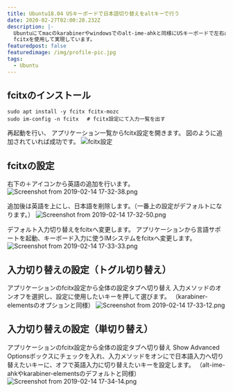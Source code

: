 ```yaml
---
title: Ubuntu18.04 USキーボードで日本語切り替えをaltキーで行う
date: 2020-02-27T02:00:28.232Z
description: |-
  Ubuntuにてmacのkarabinerやwindowsでのalt-ime-ahkと同様にUSキーボードで左右altで英語、日本語の切り替えを行う設定。
  fcitxを使用して実現しています。
featuredpost: false
featuredimage: /img/profile-pic.jpg
tags:
  - Ubuntu
---
```


## fcitxのインストール

```shell
sudo apt install -y fcitx fcitx-mozc
sudo im-config -n fcitx 　# fcitx設定にて入力一覧を出す
```

再起動を行い、
アプリケーション一覧からfcitx設定を開きます。
図のように追加されていれば成功です。
![fcitx設定](https://qiita-image-store.s3.amazonaws.com/0/188498/343ae82d-9cf9-8252-4d9e-1cf214d1bc4f.png)

## fcitxの設定

右下の＋アイコンから英語の追加を行います。
![Screenshot from 2019-02-14 17-32-38.png](https://qiita-image-store.s3.amazonaws.com/0/188498/b22025f3-897d-df79-23e5-842dc9667cfa.png)

追加後は英語を上にし、日本語を削除します。（一番上の設定がデフォルトになります。）
![Screenshot from 2019-02-14 17-32-50.png](https://qiita-image-store.s3.amazonaws.com/0/188498/626cca52-3130-3647-ef6c-f5e300a3a703.png)

デフォルト入力切り替えをfcitxへ変更します。
アプリケーションから言語サポートを起動、キーボード入力に使うIMシステムをfcitxへ変更します。
![Screenshot from 2019-02-14 17-33-33.png](https://qiita-image-store.s3.amazonaws.com/0/188498/42faa0b0-5ad0-1ea4-7a56-fece0baee4aa.png)

## 入力切り替えの設定（トグル切り替え）

アプリケーションのfcitx設定から全体の設定タブへ切り替え
入力メソッドのオンオフを選択し、設定に使用したいキーを押して選びます。
（karabiner-elementsのオプションと同様）
![Screenshot from 2019-02-14 17-33-12.png](https://qiita-image-store.s3.amazonaws.com/0/188498/d1cce175-b9be-a6db-cab9-a74c59b55b58.png)

## 入力切り替えの設定（単切り替え）

アプリケーションのfcitx設定から全体の設定タブへ切り替え
Show Advanced Optionsボックスにチェックを入れ、入力メソッドをオンにで日本語入力へ切り替えたいキーに、オフで英語入力に切り替えたいキーを設定します。
（alt-ime-ahkやkarabiner-elementsのデフォルトと同様）
![Screenshot from 2019-02-14 17-34-14.png](https://qiita-image-store.s3.amazonaws.com/0/188498/4fe1214c-a74a-51dd-972f-f4374b5f3f81.png)

